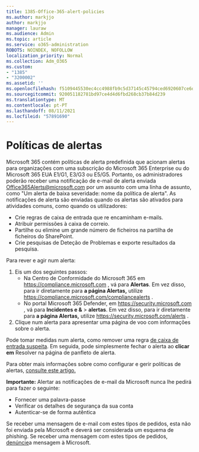 ```yaml
---
title: 1385-Office-365-alert-policies
ms.author: markjjo
author: markjjo
manager: lauraw
ms.audience: Admin
ms.topic: article
ms.service: o365-administration
ROBOTS: NOINDEX, NOFOLLOW
localization_priority: Normal
ms.collection: Adm_O365
ms.custom:
- "1385"
- "3200002"
ms.assetid: ''
ms.openlocfilehash: f5109445530ec4cc4988fb9c5d37145c45794ced6920607ce6df85c6497c25ec
ms.sourcegitcommit: 920051182781bd97ce4d4d6fbd268cb37b84d239
ms.translationtype: MT
ms.contentlocale: pt-PT
ms.lasthandoff: 08/11/2021
ms.locfileid: "57891690"
---
```

# <a name="alert-policies"></a>Políticas de alertas

Microsoft 365 contém políticas [](https://docs.microsoft.com/microsoft-365/compliance/alert-policies#default-alert-policies) de alerta predefinida que acionam alertas para organizações com uma subscrição do Microsoft 365 Enterprise ou do Microsoft 365 EUA E1/G1, E3/G3 ou E5/G5. Portanto, os administradores poderão receber uma notificação de e-mail de alerta enviada Office365Alerts@microsoft.com por um assunto com uma linha de assunto, como "Um alerta de baixa severidade: nome da política de alerta". As notificações de alerta são enviadas quando os alertas são ativados para atividades comuns, como quando os utilizadores:

- Crie regras de caixa de entrada que re encaminham e-mails.
- Atribuir permissões à caixa de correio.
- Partilhe ou elimine um grande número de ficheiros na partilha de ficheiros do SharePoint.
- Crie pesquisas de Deteção de Problemas e exporte resultados da pesquisa.

Para rever e agir num alerta:

1. Eis um dos seguintes passos:
   - Na Centro de Conformidade do Microsoft 365 em <https://compliance.microsoft.com> , vá para **Alertas**. Em vez disso, para ir diretamente para **a página Alertas,** utilize <https://compliance.microsoft.com/compliancealerts> .
   - No portal Microsoft 365 Defender, em <https://security.microsoft.com> , vá para **Incidentes e &** \> **alertas**. Em vez disso, para ir diretamente para **a página Alertas,** utilize <https://security.microsoft.com/alerts> .
2. Clique num alerta para apresentar uma página de voo com informações sobre o alerta.

Pode tomar medidas num alerta, como remover uma regra [de caixa de entrada suspeita](https://docs.microsoft.com/microsoft-365/security/office-365-security/responding-to-a-compromised-email-account). Em seguida, pode simplesmente fechar o alerta ao **clicar em** Resolver na página de panfleto de alerta.

Para obter mais informações sobre como configurar e gerir políticas de alertas, [consulte este artigo.](https://docs.microsoft.com/microsoft-365/compliance/alert-policies)

**Importante:** Alertar as notificações de e-mail da Microsoft nunca lhe pedirá para fazer o seguinte:

- Fornecer uma palavra-passe
- Verificar os detalhes de segurança da sua conta
- Autenticar-se de forma autêntica

Se receber uma mensagem de e-mail com estes tipos de pedidos, esta não foi enviada pela Microsoft e deverá ser considerada um esquema de phishing. Se receber uma mensagem com estes tipos de pedidos, [denúncie](https://docs.microsoft.com/microsoft-365/security/office-365-security/report-junk-email-messages-to-microsoft)a mensagem à Microsoft.
